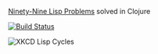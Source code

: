 [Ninety-Nine Lisp Problems](http://www.ic.unicamp.br/~meidanis/courses/mc336/2006s2/funcional/L-99_Ninety-Nine_Lisp_Problems.html) solved in Clojure

[![Build Status](https://travis-ci.org/AustinRochford/99-problems-clojure.png?branch=master)](https://travis-ci.org/AustinRochford/99-problems-clojure)

![XKCD Lisp Cycles](http://imgs.xkcd.com/comics/lisp_cycles.png)
